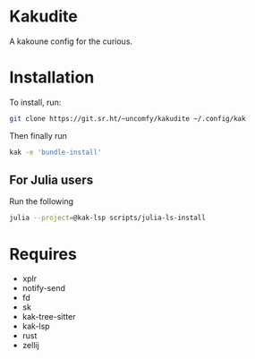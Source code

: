 # Kakudite

A kakoune config for the curious. 

# Installation

To install, run:

```bash
git clone https://git.sr.ht/~uncomfy/kakudite ~/.config/kak
```

Then finally run

```bash
kak -e 'bundle-install'
```

## For Julia users

Run the following 

```bash
julia --project=@kak-lsp scripts/julia-ls-install
```

# Requires

- xplr
- notify-send
- fd
- sk
- kak-tree-sitter
- kak-lsp
- rust
- zellij
